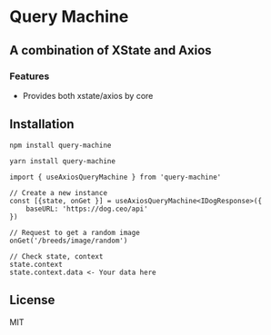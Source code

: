 # Query Machine

## A combination of XState and Axios

### Features

- Provides both xstate/axios by core

## Installation

```
npm install query-machine
```

```
yarn install query-machine
```

```
import { useAxiosQueryMachine } from 'query-machine'

// Create a new instance
const [{state, onGet }] = useAxiosQueryMachine<IDogResponse>({
    baseURL: 'https://dog.ceo/api'
})

// Request to get a random image
onGet('/breeds/image/random')

// Check state, context
state.context
state.context.data <- Your data here

```

## License

MIT
